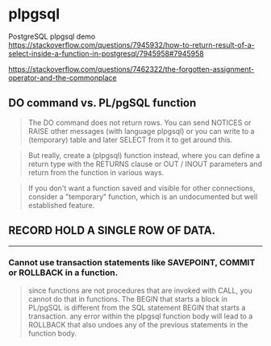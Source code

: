 # plpgsql
PostgreSQL plpgsql demo
https://stackoverflow.com/questions/7945932/how-to-return-result-of-a-select-inside-a-function-in-postgresql/7945958#7945958

https://stackoverflow.com/questions/7462322/the-forgotten-assignment-operator-and-the-commonplace


## DO command vs. PL/pgSQL function
> The DO command does not return rows. You can send NOTICES or RAISE other messages (with language plpgsql) or you can write to a (temporary) table and later SELECT from it to get around this.           

>But really, create a (plpgsql) function instead, where you can define a return type with the RETURNS clause or OUT / INOUT parameters and return from the function in various ways.

> If you don't want a function saved and visible for other connections, consider a "temporary" function, which is an undocumented but well established feature.

## RECORD HOLD A SINGLE ROW OF DATA.
_______________________
### Cannot use transaction statements like SAVEPOINT, COMMIT or ROLLBACK in a function.
>  since functions are not procedures that are invoked with CALL, you cannot do that in functions.
The BEGIN that starts a block in PL/pgSQL is different from the SQL statement BEGIN that starts a transaction.
any error within the plpgsql function body will lead to a ROLLBACK that also undoes any of the previous statements in the function body.